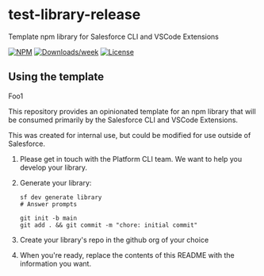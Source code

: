 # test-library-release

Template npm library for Salesforce CLI and VSCode Extensions

[![NPM](https://img.shields.io/npm/v/@salesforce/test-library-release.svg?label=@salesforce/test-library-release)](https://www.npmjs.com/package/@salesforce/test-library-release) [![Downloads/week](https://img.shields.io/npm/dw/@salesforce/test-library-release.svg)](https://npmjs.org/package/@salesforce/test-library-release) [![License](https://img.shields.io/badge/License-BSD%203--Clause-brightgreen.svg)](https://raw.githubusercontent.com/salesforcecli/test-library-release/main/LICENSE.txt)

## Using the template

Foo1

This repository provides an opinionated template for an npm library that will be consumed primarily by the Salesforce CLI and VSCode Extensions.

This was created for internal use, but could be modified for use outside of Salesforce.

1. Please get in touch with the Platform CLI team. We want to help you develop your library.
2. Generate your library:

   ```
   sf dev generate library
   # Answer prompts

   git init -b main
   git add . && git commit -m "chore: initial commit"
   ```

3. Create your library's repo in the github org of your choice
4. When you're ready, replace the contents of this README with the information you want.
